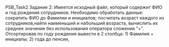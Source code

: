 PSB_Task2
Задание 2:
Имеется исходный файл, который содержит ФИО и год рождения сотрудников. Необходимо обработать данные: сократить ФИО до Фамилии и инициалов; посчитать возраст каждого из сотрудников,найти наименьший и набольший возраста, вычислить их среднее значение без использования оператора сложения "+".
Отсортировав по году рождения вывести в 2 столбца: 1) Фамилия + инициалы; 2) года до пенсии,
